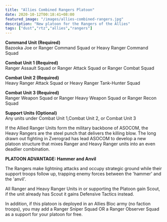 ```yaml
---
title: "Allies Combined Rangers Platoon"
date: 2020-10-12T00:18:41+08:00
featured_image: "/images/allies-combined-rangers.jpg"
description: "New platoon for the Rangers of the Allies"
tags: ["dust","rtz","allies","rangers"]
---
```


**Command Unit (Required)**  
Bazooka Joe or Ranger Command Squad or Heavy Ranger Command Squad

**Combat Unit 1 (Required)**  
Ranger Assault Squad or Ranger Attack Squad or Ranger Combat Squad

**Combat Unit 2 (Required)**  
Heavy Ranger Attack Squad or Heavy Ranger Tank-Hunter Squad

**Combat Unit 3 (Required)**  
 Ranger Weapon Squad or Ranger Heavy Weapon Squad or Ranger Recon Squad

**Support Units (Optional)**  
Any units under Combat Unit 1,Combat Unit 2, or Combat Unit 3

If the Allied Ranger Units form the military backbone of ASOCOM, the Heavy Rangers are the steel punch that delivers the killing blow. The long drawn out fighting in Zverograd has lead ASOCOM to develop a new platoon structure that mixes Ranger and Heavy Ranger units into an even deadlier combination.

**PLATOON ADVANTAGE: Hammer and Anvil**

The Rangers make lightning attacks and occupy strategic ground while their support troops follow up, trapping enemy forces between the 'hammer' and the 'anvil'.

All Ranger and Heavy Ranger Units in or supporting the Platoon gain Scout, if the unit already has Scout it gains Defensive Tactics instead.

In addition, if this platoon is deployed in an Allies Bloc army (no faction troops), you may add a Ranger Sniper Squad OR a Ranger Observer Squad as a support for your platoon for free.
